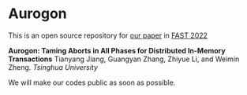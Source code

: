 # Aurogon
This is an open source repository for [our paper](https://www.usenix.org/conference/fast22/presentation/jiang) in [FAST 2022](https://www.usenix.org/conference/fast22)

**Aurogon: Taming Aborts in All Phases for Distributed In-Memory Transactions**
Tianyang Jiang, Guangyan Zhang, Zhiyue Li, and Weimin Zheng. *Tsinghua University*

We will make our codes public as soon as possible.
